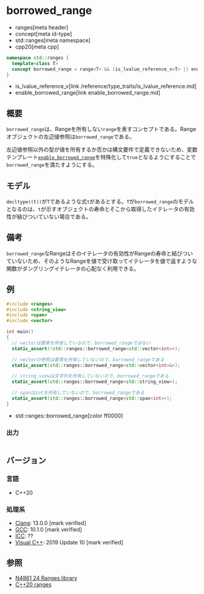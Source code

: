 # borrowed_range
* ranges[meta header]
* concept[meta id-type]
* std::ranges[meta namespace]
* cpp20[meta cpp]

```cpp
namespace std::ranges {
  template<class T>
  concept borrowed_range = range<T> && (is_lvalue_reference_v<T> || enable_borrowed_range<remove_cvref_t<T>>);
}
```
* is_lvalue_reference_v[link /reference/type_traits/is_lvalue_reference.md]
* enable_borrowed_range[link enable_borrowed_range.md]

## 概要
`borrowed_range`は、Rangeを所有しない`range`を表すコンセプトである。Rangeオブジェクトの左辺値参照は`borrowed_range`である。

左辺値参照以外の型が値を所有するか否かは構文要件で定義できないため、変数テンプレート[`enable_borrowed_range`](enable_borrowed_range.md)を特殊化して`true`となるようにすることで`borrowed_range`を満たすようにする。

## モデル
`decltype((t))`が`T`であるような式`t`があるとする。`T`が`borrowed_range`のモデルとなるのは、`t`が示すオブジェクトの寿命とそこから取得したイテレータの有効性が結びついていない場合である。

## 備考
`borrowed_range`なRangeはそのイテレータの有効性がRangeの寿命と結びついていないため、そのようなRangeを値で受け取ってイテレータを値で返すような関数がダングリングイテレータの心配なく利用できる。

## 例
```cpp example
#include <ranges>
#include <string_view>
#include <span>
#include <vector>

int main()
{
  // vectorは要素を所有しているので、borrowed_rangeではない
  static_assert(!std::ranges::borrowed_range<std::vector<int>>);

  // vectorの参照は要素を所有していないので、borrowed_rangeである
  static_assert(std::ranges::borrowed_range<std::vector<int>&>);

  // string_viewは文字列を所有していないので、borrowed_rangeである
  static_assert(std::ranges::borrowed_range<std::string_view>);

  // spanはintを所有していないので、borrowed_rangeである
  static_assert(std::ranges::borrowed_range<std::span<int>>);
}
```
* std::ranges::borrowed_range[color ff0000]

### 出力
```
```

## バージョン
### 言語
- C++20

### 処理系
- [Clang](/implementation.md#clang): 13.0.0 [mark verified]
- [GCC](/implementation.md#gcc): 10.1.0 [mark verified]
- [ICC](/implementation.md#icc): ??
- [Visual C++](/implementation.md#visual_cpp): 2019 Update 10 [mark verified]

## 参照
- [N4861 24 Ranges library](https://timsong-cpp.github.io/cppwp/n4861/ranges)
- [C++20 ranges](https://techbookfest.org/product/5134506308665344)
